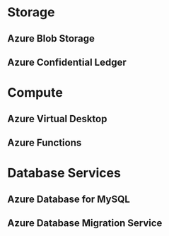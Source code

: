 # Storage
## Azure Blob Storage
## Azure Confidential Ledger


# Compute
## Azure Virtual Desktop
## Azure Functions

# Database Services
## Azure Database for MySQL
## Azure Database Migration Service